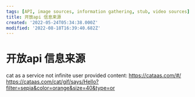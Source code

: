 ```yaml
---
tags: [API, image sources, information gathering, stub, video sources]
title: 开放api 信息来源
created: '2022-05-24T05:34:38.000Z'
modified: '2022-08-18T16:39:40.682Z'
---
```


# 开放api 信息来源

cat as a service not infinite user provided content:
https://cataas.com/#/
https://cataas.com/cat/gif/says/Hello?filter=sepia&color=orange&size=40&type=or
